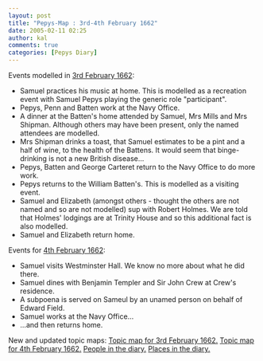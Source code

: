 ```yaml
---
layout: post
title: "Pepys-Map : 3rd-4th February 1662"
date: 2005-02-11 02:25
author: kal
comments: true
categories: [Pepys Diary]
---
```

Events modelled in <a href="http://www.pepysdiary.com/archive/1662/02/03/index.php">3rd February 1662</a>:
<ul>
<li>Samuel practices his music at home. This is modelled as a recreation event with Samuel Pepys playing the generic role "participant".</li>
<li>Pepys, Penn and Batten work at the Navy Office.</li>
<li>A dinner at the Batten's home attended by Samuel, Mrs Mills and Mrs Shipman. Although others may have been present, only the named attendees are modelled.</li>
<li>Mrs Shipman drinks a toast, that Samuel estimates to be a pint and a half of wine, to the health of the Battens. It would seem that binge-drinking is not a new British disease...</li>
<li>Pepys, Batten and George Carteret return to the Navy Office to do more work.</li>
<li>Pepys returns to the William Batten's. This is modelled as a visiting event.</li>
<li>Samuel and Elizabeth (amongst others - thought the others are not named and so are not modelled) sup with Robert Holmes. We are told that Holmes' lodgings are at Trinity House and so this additional fact is also modelled.</li>
<li>Samuel and Elizabeth return home.</li>
</ul>
Events for <a href="http://www.pepysdiary.com/archive/1662/02/04/index.php">4th February 1662</a>:
<ul>
<li>Samuel visits Westminster Hall. We know no more about what he did there.</li>
<li>Samuel dines with Benjamin Templer and Sir John Crew at Crew's residence.</li>
<li>A subpoena is served on Sameul by an unamed person on behalf of Edward Field.</li>
<li>Samuel works at the Navy Office...</li>
<li>...and then returns home.</li>
</ul>

<!--more-->
New and updated topic maps:
<a href="http://www.techquila.com/blog/archives/16620203.ltm">Topic map for 3rd February 1662.</a>
<a href="http://www.techquila.com/blog/archives/16620204.ltm">Topic map for 4th February 1662.</a>
<a href="http://www.techquila.com/blog/archives/pepys-diary-people.ltm">People in the diary.</a>
<a href="http://www.techquila.com/blog/archives/pepys-diary-places.ltm">Places in the diary.</a>

